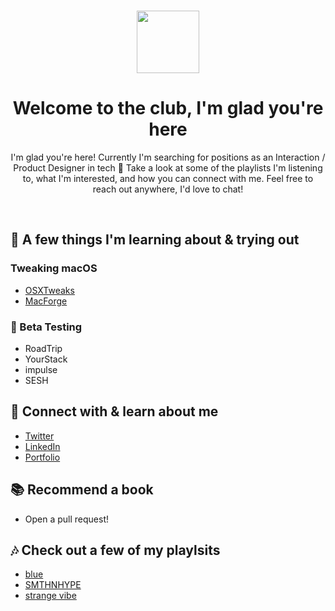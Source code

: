 <p align="center"><a href="https://braxtonhuff.com/"
target="_blank"><br><img width="100" src="https://emojipedia-us.s3.dualstack.us-west-1.amazonaws.com/thumbs/240/apple/237/fire_1f525.png"></a></p>
<h1 align="center">Welcome to the club, I'm glad you're here</h1>
<p align="center">I'm glad you're here! Currently I'm searching for positions as an Interaction / Product Designer in tech 📲 Take a look at some of the playlists I'm listening to, what I'm interested, and how you can connect with me. Feel free to reach out anywhere, I'd love to chat!</p>
<p align="center">
</p>

<br>

## 💾 A few things I'm learning about & trying out

### Tweaking macOS

  - <a href = https://www.reddit.com/r/OSXTweaks/> OSXTweaks </a>
  - <a href = https://github.com/MacEnhance/MacForge/> MacForge </a>
  
### 👀 Beta Testing
  - RoadTrip 
  - YourStack
  - impulse
  - SESH 

## 📂 Connect with & learn about me
- <a href= https://twitter.com/3raxton> Twitter </a>
- <a href= https://linkedIn.com/3raxton> LinkedIn </a>
- <a href= https://braxtonhuff.com> Portfolio </a>

## 📚 Recommend a book 
- Open a pull request!

## 🎶 Check out a few of my playlsits 
- <a href= https://open.spotify.com/playlist/7mVYdvUPOoe47XUPMxYSIr> blue </a> 
- <a href= https://open.spotify.com/playlist/2FjUNPyImNqs6g4IbzE2IN> SMTHNHYPE </a>
- <a href= https://open.spotify.com/playlist/1fTjmHXEpTlJsz1j1rcijh> strange vibe </a>
